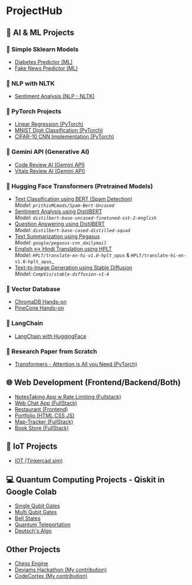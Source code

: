# ProjectHub

## 🤖 AI & ML Projects
### 🔹 Simple Sklearn Models
- [Diabetes Predictor (ML)](https://github.com/AryaJeet1364/MLProjects/blob/main/DiabetesPredictor.ipynb)
- [Fake News Predictor (ML)](https://github.com/AryaJeet1364/MLProjects/blob/main/FakeNewsPredictor.ipynb)

### 🔹 NLP with NLTK
- [Sentiment Analysis (NLP - NLTK)](https://github.com/AryaJeet1364/SentimentAnalysis)

### 🔹 PyTorch Projects
- [Linear Regression (PyTorch)](https://github.com/AryaJeet1364/PyTorch_Projects/blob/main/LinearRegression.ipynb)
- [MNIST Digit Classification (PyTorch)](https://github.com/AryaJeet1364/PyTorch_Projects/blob/main/MNISTDigitClassification.ipynb)
- [CIFAR-10 CNN Implementation (PyTorch)](https://github.com/AryaJeet1364/PyTorch_Projects/blob/main/CIFAR_10_CNN.ipynb)

### 🔹 Gemini API (Generative AI)
- [Code Review AI (Gemini API)](https://github.com/AryaJeet1364/CodeReview)
- [Vitals Review AI (Gemini API)](https://github.com/AryaJeet1364/VitalsReview)

### 🔹 Hugging Face Transformers (Pretrained Models)
- [Text Classification using BERT (Spam Detection)](https://github.com/AryaJeet1364/HuggingFace_Projects/blob/main/TextClassificationHuggingFace.ipynb)  
  _Model: `prithivMLmods/Spam-Bert-Uncased`_
- [Sentiment Analysis using DistilBERT](https://github.com/AryaJeet1364/HuggingFace_Projects/blob/main/SentimentAnalysisHuggingFace.ipynb)  
  _Model: `distilbert-base-uncased-finetuned-sst-2-english`_
- [Question Answering using DistilBERT](https://github.com/AryaJeet1364/HuggingFace_Projects/blob/main/QuestionAnsweringHuggingFace.ipynb)  
  _Model: `distilbert-base-cased-distilled-squad`_
- [Text Summarization using Pegasus](https://github.com/AryaJeet1364/HuggingFace_Projects/blob/main/TextSummarizationHuggingFace.ipynb)  
  _Model: `google/pegasus-cnn_dailymail`_
- [English <-> Hindi Translation using HPLT](https://github.com/AryaJeet1364/HuggingFace_Projects/blob/main/Text2TextTranslateHuggingFace.ipynb)  
  _Model: `HPLT/translate-en-hi-v1.0-hplt_opus`_ & `HPLT/translate-hi-en-v1.0-hplt_opus`_
- [Text-to-Image Generation using Stable Diffusion](https://github.com/AryaJeet1364/HuggingFace_Projects/blob/main/Text2ImgHuggingFace.ipynb)  
  _Model: `CompVis/stable-diffusion-v1-4`_

### 🔹 Vector Database
- [ChromaDB Hands-on](https://github.com/AryaJeet1364/VectorDBs/blob/main/ChromaDB.ipynb)
- [PineCone Hands-on](https://github.com/AryaJeet1364/VectorDBs/blob/main/PineconeVectorDB.ipynb)

### 🔹 LangChain
- [LangChain with HuggingFace](https://github.com/AryaJeet1364/LangChain_Projects)

### 🔹 Research Paper from Scratch
- [Transformers - Attention is All you Need (PyTorch)](https://github.com/AryaJeet1364/PyTorch_Projects/blob/main/TransformersfromScratch.ipynb)

## 🌐 Web Development (Frontend/Backend/Both)
- [NotesTaking App w Rate Limiting (Fullstack)](https://github.com/AryaJeet1364/NoteTaking)
- [Web Chat App (FullStack)](https://github.com/AryaJeet1364/ChatApplication)
- [Restaurant (Frontend)](https://github.com/AryaJeet1364/RestaurantWebsite)
- [Portfolio (HTML,CSS,JS)](https://github.com/AryaJeet1364/Portfolio)
- [Map-Tracker (FullStack)](https://github.com/AryaJeet1364/MapTracker)
- [Book Store (FullStack)](https://github.com/AryaJeet1364/BookStore)
  
## 📡 IoT Projects
- [IOT (Tinkercad sim)](https://github.com/AryaJeet1364/IoTProjects)

## 💻 Quantum Computing Projects - Qiskit in Google Colab
- [Single Qubit Gates](https://github.com/AryaJeet1364/QuantumComputing/blob/main/SingleQubitGatesinQiskit.ipynb)
- [Multi Qubit Gates](https://github.com/AryaJeet1364/QuantumComputing/blob/main/MultiQubitGates.ipynb)
- [Bell States](https://github.com/AryaJeet1364/QuantumComputing/blob/main/BellStates.ipynb)
- [Quantum Teleportation](https://github.com/AryaJeet1364/QuantumComputing/blob/main/QuantumTeleportation.ipynb)
- [Deutsch's Algo](https://github.com/AryaJeet1364/QuantumComputing/blob/main/DeutschAlgo.ipynb)

## Other Projects
- [Chess Engine](https://github.com/AryaJeet1364/ChessEngine)
- [Devjams Hackathon (My contribution)](https://github.com/AryaJeet1364/DevJams)
- [CodeCortex (My contribution)](https://github.com/AryaJeet1364/CodeCortex)

